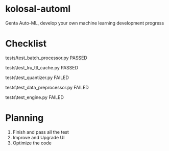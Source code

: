 # kolosal-automl
 Genta Auto-ML, develop your own machine learning development progress

# Checklist

tests/test_batch_processor.py PASSED

tests\test_lru_ttl_cache.py PASSED

tests\test_quantizer.py FAILED

tests\test_data_preprocessor.py FAILED

tests\test_engine.py FAILED

# Planning
1. Finish and pass all the test
2. Improve and Upgrade UI
3. Optimize the code